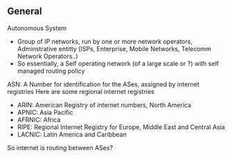 ## General
Autonomous System
- Group of IP networks, run by one or more network operators, Adminstrative entitty (ISPs, Enterprise, Mobile Networks, Telecomm Network Operators..)
- So essentially, a Self operating network (of a large scale or ?) with self managed routing policy

ASN:
A Number for identification for the ASes, assigned by internet registries
Here are some regional internet registries
- ARIN: American Registry of internet numbers, North America
- APNIC: Asia Pacific
- AFRNIC: Africa
- RIPE: Regional Internet Registry for Europe, Middle East and Central Asia
- LACNIC: Latin America and Caribbean

So internet is routing between ASes?
